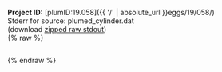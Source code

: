 **Project ID:** [plumID:19.058]({{ '/' | absolute_url }}eggs/19/058/)  
Stderr for source:  plumed_cylinder.dat   
(download [zipped raw stdout](plumed_cylinder.dat.plumed.stdout.txt.zip))  
{% raw %}
<pre>
</pre>
{% endraw %}
